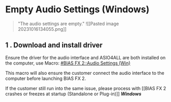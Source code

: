 # Empty Audio Settings (Windows)
>"The audio settings are empty."
![[Pasted image 20231016134055.png]]

## 1 . Download and install driver

Ensure the driver for the audio interface and ASIO4ALL are both installed on the computer, use Macro:
	<u>#BIAS FX 2::Audio Settings (Win)</u>

This macro will also ensure the customer connect the audio interface to the computer before launching BIAS FX 2. 

If the customer still run into the same issue, please process with [[BIAS FX 2 crashes or freezes at startup (Standalone or Plug-in)]] 
***Windows***
